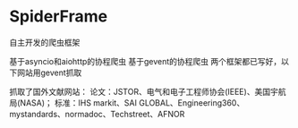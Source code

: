 # SpiderFrame
自主开发的爬虫框架

基于asyncio和aiohttp的协程爬虫
基于gevent的协程爬虫
两个框架都已写好，以下网站用gevent抓取

抓取了国外文献网站：
    论文：JSTOR、电气和电子工程师协会(IEEE)、美国宇航局(NASA)；
    标准：IHS markit、SAI GLOBAL、Engineering360、mystandards、normadoc、Techstreet、AFNOR


